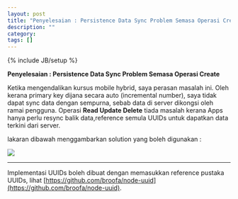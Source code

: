 ```yaml
---
layout: post
title: "Penyelesaian : Persistence Data Sync Problem Semasa Operasi Create"
description: ""
category: 
tags: []
---
```

{% include JB/setup %}


**Penyelesaian : Persistence Data Sync Problem Semasa Operasi Create**

Ketika mengendalikan kursus mobile hybrid, saya perasan masalah ini. Oleh kerana 
primary key dijana secara auto (incremental number), saya tidak dapat sync data dengan sempurna, sebab
data di server dikongsi oleh ramai pengguna. Operasi **Read Update Delete** tiada masalah kerana Apps
hanya perlu resync balik data,reference semula UUIDs untuk dapatkan data terkini dari server. 

lakaran dibawah menggambarkan solution yang boleh digunakan : 

<img src="{{ASSET_PATH}}/images/uuids.png"/>

-----------------------------------------------------

Implementasi UUIDs boleh dibuat dengan memasukkan reference pustaka UUIDs, lihat [https://github.com/broofa/node-uuid](https://github.com/broofa/node-uuid).
